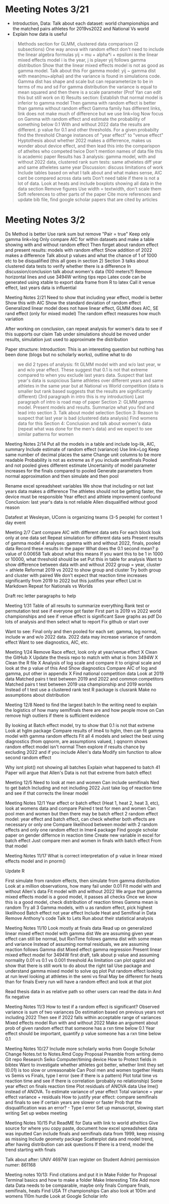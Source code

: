 # Meeting Notes 3/21

+ Introduction, Data: Talk about each dataset: world championships and the matched
pairs athletes for 2019vs2022 and National Vs world
+ Explain how data is useful
>Methods section for GLMM, clustered data comparison (2 subsections)
>One way anova with random effect don't need to include the linear algebra formulas
yij = mu + alpha*i + epsiloni is the linear mixed effects model
i is the year, j is player
yij follows gamma distribution
Show that the linear mixed effects model is not as good as gamma model. Talk about this
For gamma model: yij ~ gamma dist with mean(mu+alphai) and the variance is found
 in simulations code.  Gamma dist has shape and scale but can reparameterize
 to be in terms of mu and sd
 > For gamma distribution the variance is equal to mean squared and then there is
 a scale parameter (Prof Yan can edit this but still work on it)
 Results section:
 > Establish that normal model is inferior to gamma model
 > Then gamma with random effect is better than gamma without random effect
 > Gamma family has different links, link does not make much of difference but 
 we use link=log
 > Now focus on Gamma with random effect and estimate the probability of something 
 below 0.1
 > With and without 2022 data the results are different. p value for 0.1 and
 other thresholds.  For a given probabilty find the threshold
 > Change instances of "year effect" to "venue effect"
 Hyptothesis about whether 2022 makes a differrence, makes us wonder about device
 effect, and then lead this into the comparispon of atheltes who competed twice
 > Don't mention names of data file this is academic paper
 > Results has 3 analysis: gamma model, with and without 2022 data, clustered
 rank sum tests: same atheletes diff year and same atheletes same year
 >Discussion: discuss limitations of work
 >Include tables based on what I talk about and what makes sense, AIC cant be
 compared across data sets
 > Don't need table if there is not a lot of data.
 > Look at heats and include boxplots showing all data in the data section
 >Remove figures
 > Use width = textwidth, don't scale them
 > Soft references to other parts of the paper
 > Cite more references and update bib file, find google scholar papers that
 are cited by articles




# Meeting Notes 3/2
Ds Method is better
Use rank sum but remove "Pair = true"
Keep only gamma link=log
Only compare AIC for within datasets and make a table showing with and without random effect
Then forget about random effect and present results: models with random effect
Show addition of 2022 makes a difference
Talk about p values and what the chance of 1 of 1000 etc to be disqualified (this all goes in section 2)
Section 3 talks about clustered data tests to verify whether there is a difference
In discussion/conclusion talk about women's data (100 meters?)
Remove horizontal lines and use 3494W writing tips repo
Latex code can be generated using xtable to export data frame from R to latex
Call it venue effect, last years data is influential














Meeting Notes 2/21
Need to show that including year effect, model is better
Show this with AIC 
Show the standard deviation of random effect
Generalized linear model does not have linear effect, GLMM does
AIC, SE rand effect (only for mixed model)
The random effect measures how much variation

After working on conclusion, can repeat analysis for women's data to see if this supports our claim
Tab under simulations should be moved under results, simulation just used to approximate the distribution

Paper structure:
Introduction: This is an interesting question but nothing has been done (blogs but no scholarly works), outline what to do
> we did 2 types of analysis: fit GLMM model with and w/o last year, w and w/o year effect. These suggest that 0.1 is not that extreme compared to when you exclude last years data.  Suspect that last year's data is suspicious
> Same athletes over different years and same athletes in the same year but at National vs World competition (data is smaller but rank based suggests that the results are significantly different) (3rd paragraph in intro this is my introduction)
> Last paragraph of intro is road map of paper
Section 2: GLMM gamma model. Present models and results.  Summarize what you find and lead into section 3. Talk about model selection
Section 3: Reason to suspect that last year is bad (clustered data analysis) Find womens data for this
Section 4: Conclusion and talk about women's data (repeat what was done for the men's data) and we expect to see similar patterns for women










Meeting Notes 2/14
Put all the models in a table and include log-lik, AIC, summary
Include estimate of random effect (variance)
Use link=Log
Keep same number of decimal places the same
Change unit columns to be more readable
Probability is not as extreme as if you include semifinals
Pooled and not pooled gives different estimate
Uncertainity of model parameter increases for the finals compared to pooled
Generate parameters from normal approximation and then simulate and then pool

Rename excel spreadsheet variables
We show that including or not last years data makes a difference
The athletes should not be getting faster, the device must be responsible
Year effect and athlete improvement confound
Conclusion: last year's data is not reliable
Allen disqualified without good reason

Datafest at Wesleyan, UConn is organizing teams (3-5 people) for contest
1 day event












Meeting 2/7
Cant compare AIC with different data sets
For each block look only at one data set
Repeat simulation for different data sets
Present results of gamma model
4 analyses: gamma with and without 2022, finals, pooled data
Record these results in the paper
What does the 0.1 second mean? p value of 0.00658
Talk about what this means
If you want this to be 1 in 1000 or 10000, what threshold should be set
Put this in table for analysis
Want to show difference between data with and without 2022
group = year, cluster = athlete
Reformat 2019 vs 2022 to show group and cluster
Try both group and cluster with paired
We don't expect that reaction time increases significantly from 2019 to 2022 but this justifies year effect
List in Markdown
Repeat for Nationals vs Worlds


Draft rec letter paragraphs to help


Meeting 1/31
Table of all results to summarize everything
Rank test or permutation test see if everyone got faster
First part is 2019 vs 2022 world championships and see if venue effect is significant
Save graphs as pdf
Do lots of analysis and then select what to report
Fix github or start over

Want to see:
Final only and then pooled for each set: gamma, log normal, include w and w/o 2022 data. 2022 data may increase variance of random effect
Want to see diagnostics, AIC, etc.



Meeting 1/24
Remove Race effect, look only at year/venue effect X
Clean the GitHub X
Update the thesis repo to match with what is from 3494W X
Clean the R file X
Analysis of log scale and compare it to original scale and look at the p value of this
And Show diagnostics
Compare AIC of log and gamma, put other in appendix X
Find national competition data
Look at 2019 data
Matched pairs t test between 2019 and 2022 and common competitors
Matched pairs t test between 2019 usa championship and 2019 worlds
Instead of t test use a clustered rank test R package is clusrank
Make no assumptions about distribution



Meeting 12/8
Need to find the largest batch
In the writing need to explain the logistics of how many semifinals there are and how people move on
Can remove high outliers if there is sufficient evidence

By looking at Batch effect model, try to show that 0.1 is not that extreme
Look at hglm package
Compare results of lme4 to hglm, then can fit gamma model with gamma random effects
Fit all 4 models and select the best using diagnostics (from qqnorm, are assumptions valued, )
qqnorm shows random effect model isn't normal
Then explore if results chance by excluding 2022 and if you include Allen's data
Modify sim function to allow second random effect

Why isnt plot() not showing all batches
Explain what happened to batch 41
Paper will argue that Allen's Data is not that extreme from batch effect








Meeting 12/5
Need to look at men and women
Can include semifinals
Ned to get batch
Including and not including 2022
Just take log of reaction time and see if that corrects the linear model





Meeting Notes 12/1
Year effect or batch effect (Heat 1, heat 2, heat 3, etc), look at womens data and compare
Paired t test for men and women
Can pool men and women but then there may be batch effect
2 random effect model: year effect and batch effect, can check whether both effects are necessary or only one
Compare likelihood between model with 2 random effects and only one random effect in lmer4 package
Find google scholar paper on gender differnce in reaction time
Create new variable in excel for batch effect
Just compare men and women in finals with batch effect
From that model









Meeting Notes 11/17
What is correct interpretation of p value in linear mixed effects model and in pnorm()

Update R

First simulate from random effects, then simulate from gamma distribution
Look at a million observations, how many fail under 0.01
Fit model with and without Allen's data
Fit model with and without 2022
We argue that gamma mixed effects model is a good model, it passes all checks
Once we know this is a good model, check distribution of reaction times
Gamma mean is random
Try all 3 Gamma models, with u as random effect, pick highest likelihood
Batch effect not year effect
Include Heat and Semifinal in Data
Remove Anthony's code
Talk to Lets Run about their statistical analysis





Meeting Notes 11/10
Look mostly at finals data
Read up on generalized linear mixed effect model with gamma dist
We are assuming given year effect can still be normal, but RxnTime follows gamma dist with some mean and variance
Instead of assuming normal residuals, we are assuming reaction follows Gamma dist
Mixed effect gamma regression
Present linear mixed effect model for 3494W first draft, talk about p value and assuming normality
0.01 vs 0.1 vs 0.001 threshold
As limitation can plot qqplot and show that there is still work to do about the right tail
Use package and understand gamma mixed model to solve qq plot
Put random effect looking at run level looking at athletes in the semi vs final
May be different for heats than for finals
Every run will have a random effect and look at that plot

Read thesis data in as relative path so other users can read the data in
And fix negative






Meeting Notes 11/3
How to test if a random effect is significant?
Observed variance is sum of two variances
Do estimation based on previous years not including 2022
Then see if 2022 falls within acceptable range of variances
Mixed effects model
Run with and without 2022
Make an argument about prob of given random effect that someone has a rxn time below 0.1
Year effect should be important, quantify p value someone has a rxn time below 0.1










Meeting Notes 10/27
Include more scholarly works from Google Scholar
Change Notes.txt to Notes.Rmd
Copy Proposal Preamble from writing demo Git repo
Research Seiko Computer/timing device
How to Protect fields in bibtex
Want to investigate whether athletes got better, whether limit they set (0.01) is too slow or unreasonable
Can Pool men and women together
Heats vs Semis vs Finals, type I error (see if there is a pattern)
Plot total time vs reaction time and see if there is correlation (probably no relationship)
Some year effect on finals reaction time
Plot residuals of ANOVA data
Use lme() instead of ANOVA.  To estimate variance of year effect
Total variance = year effect variance + residuals
How to justify year effect: compare semifinals and finals to see if certain years are slower or faster
Prob that the disqualification was an error? - Type I error
Set up manuscript, slowing start writing
Set up webex meeting





Meeting Notes 10/15
Put ReadME for Data with link to world atheltics
Give source for where you copy paste, document how excel spreadsheet data was inputted
Can include finals and semifinals data from 1999, keep missing as missing
Include geomety package
Scatterplot data and model trend, after having distribution can ask questions
If there is a trend, model the trend starting with finals

Talk about after: UNIV 4697W (can register on Student Admin)
permission numer: 861168



Meeting notes 10/13:
Find citations and put it in 
Make Folder for Proposal
Terminal basics and how to make a folder
Make Interesting Title
Add more data
Data needs to be comparable, maybe only finals
Compare finals, semifinals, heats
Find USA Tf championships
Can also look at 100m and womens 110m hurdle
Look at Google Scholar info
